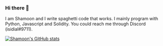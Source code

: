 ### Hi there 👋

<!--
**arch-cl0wn/arch-cl0wn** is a ✨ _special_ ✨ repository because its `README.md` (this file) appears on your GitHub profile.

Here are some ideas to get you started:

- 🔭 I’m currently working on ...
- 🌱 I’m currently learning ...
- 👯 I’m looking to collaborate on ...
- 🤔 I’m looking for help with ...
- 💬 Ask me about ...
- 📫 How to reach me: ...
- 😄 Pronouns: ...
- ⚡ Fun fact: ...
-->
I am Shamoon and I write spaghetti code that works. I mainly program with Python, Javascript and Solidity. You could reach me through Discord (isidial#9711).

[![Shamoon's GitHub stats](https://github-readme-stats.vercel.app/api?username=arch-cl0wn&show_icons=true&theme=jolly)](https://github.com/anuraghazra/github-readme-stats)
